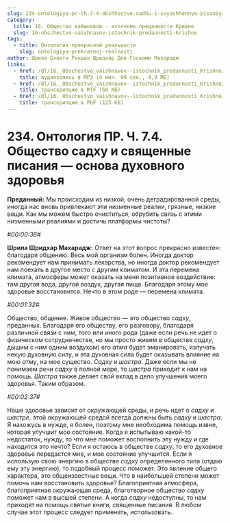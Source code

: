 ```yaml
---
slug: 234-ontologiya-pr-ch-7-4-obshhestvo-sadhu-i-svyashhennye-pisaniya-osnova-duhovnogo-zdorovya
category:
  title: 16. Общество вайшнавов - источник преданности Кришне
  slug: 16-obschestvo-vaishnavov-istochnik-predannosti-krishne
tags:
  - title: Онтология прекрасной реальности
    slug: ontologiya-prekrasnoj-realnosti
author: Шрила Бхакти Ракшак Шридхар Дев-Госвами Махарадж
links:
  - href: /dl/16._Obschestvo_vaishnavov--istochnik_predannosti_Krishne/234_OntologiyaPR_7.4_SridharMj_Obwestvo_sadhu_i_svyawennye_pisaniya-osnova_duhovnogo_zdorovya.mp3
    title: аудиозапись в MP3 (4 мин. 09 сек., 4,9 МБ)
  - href: /dl/16._Obschestvo_vaishnavov--istochnik_predannosti_Krishne/234_OntologiyaPR_7.4_SridharMj_Obwestvo_sadhu_i_svyawennye_pisaniya-osnova_duhovnogo_zdorovya.rtf
    title: транскрипцию в RTF (58 КБ)
  - href: /dl/16._Obschestvo_vaishnavov--istochnik_predannosti_Krishne/234_OntologiyaPR_7.4_SridharMj_Obwestvo_sadhu_i_svyawennye_pisaniya-osnova_duhovnogo_zdorovya.pdf
    title: транскрипцию в PDF (123 КБ)
---
```


# 234. Онтология ПР. Ч. 7.4. Общество садху и священные писания — основа духовного здоровья

**Преданный:** Мы происходим из низкой, очень деградированной среды, иногда нас вновь привлекают эти низменные реалии, грязные, низкие вещи. Как мы можем быстро очиститься, обрубить связь с этими низменными реалиями и достичь платформы чистоты?

*#00:00:36#*

**Шрила Шридхар Махарадж:** Ответ на этот вопрос прекрасно известен: благодаря общению. Весь мой организм болен. Иногда доктор рекомендует нам принимать лекарства, но иногда доктор рекомендует нам поехать в другое место с другим климатом. И эта перемена климата, атмосферы может оказать на меня позитивное воздействие: там другая вода, другой воздух, другая пища. Благодаря этому мое здоровье восстановится. Нечто в этом роде — перемена климата.

*#00:01:32#*

Общество, общение. Живое общество — это общество *садху*, преданных. Благодаря его обществу, его разговору, благодаря различной связи с ним, того или иного рода (даже если речь не идет о физическом сотрудничестве, но мы просто живем в обществе *садху*, дышим с ним одним воздухом) его *атма* будет эманировать, излучать некую духовную силу, и эта духовная сила будет оказывать влияние на мою *атму*, на мое существо. *Садху* и *шастра*. Даже если мы не понимаем речи *садху* в полной мере, то *шастра* приходит к нам на помощь. *Шастра* также делает свой вклад в дело улучшения моего здоровья. Таким образом.

*#00:02:37#*

Наше здоровье зависит от окружающей среды, и речь идет о *садху* и *шастре*, этой окружающей средой всегда должны быть *садху* и *шастра*. Я нахожусь в нужде, я болен, поэтому мне необходима помощь извне, которая улучшит мое состояние. Когда я испытываю какой-то недостаток, нужду, то что мне поможет восполнить эту нужду и где находится это нечто? Если я остаюсь в обществе *садху*, то его духовное здоровье передастся мне, и мое состояние улучшится. Если я использую свою энергию в обществе *садху* определенного типа (отдаю ему эту энергию), то подобный процесс поможет. Это явление общего характера, это общеизвестные вещи. Что в наибольшей степени может помочь нам восстановить здоровье? Благоприятная атмосфера, благоприятная окружающая среда, благотворное общество *садху* поможет нам в высшей степени. А когда *садху* недоступны, то нам приходят на помощь святые книги, священные писания. В любом случае этот процесс следует применять, использовать.


